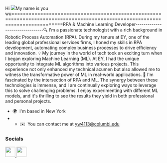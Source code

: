 Hi ![](https://user-images.githubusercontent.com/18350557/176309783-0785949b-9127-417c-8b55-ab5a4333674e.gif)My name is you wu==============================================================================================================================RPA & Machine Learning Developer--------------------------------🔍 I'm a passionate technologist with a rich background in Robotic Process Automation (RPA). During my tenure at EY, one of the leading global professional services firms, I honed my skills in RPA development, automating complex business processes to drive efficiency and innovation. 
💡 My journey in the world of tech took an exciting turn when I began exploring Machine Learning (ML). At EY, I had the unique opportunity to integrate ML algorithms into various projects. This experience not only enhanced my technical acumen but also allowed me to witness the transformative power of ML in real-world applications. 
🚀 I'm fascinated by the intersection of RPA and ML. The synergy between these technologies is immense, and I am continually exploring ways to leverage this to solve challenging problems. I enjoy experimenting with different ML models, and it's thrilling to see the results they yield in both professional and personal projects.

* 🌍  I'm based in New York
* * ✉️  You can contact me at [yw4113@columbi.edu](mailto:yw4113@columbi.edu)

### Socials<p align="left"> <a href="https://www.github.com/ilonayoyoo" target="_blank" rel="noreferrer"> <picture> <source media="(prefers-color-scheme: dark)" srcset="https://raw.githubusercontent.com/danielcranney/readme-generator/main/public/icons/socials/github-dark.svg" /> <source media="(prefers-color-scheme: light)" srcset="https://raw.githubusercontent.com/danielcranney/readme-generator/main/public/icons/socials/github.svg" /> <img src="https://raw.githubusercontent.com/danielcranney/readme-generator/main/public/icons/socials/github.svg" width="32" height="32" /> </picture> </a> <a href="https://www.linkedin.com/in/ilona-you-wu/" target="_blank" rel="noreferrer"> <picture> <source media="(prefers-color-scheme: dark)" srcset="https://raw.githubusercontent.com/danielcranney/readme-generator/main/public/icons/socials/linkedin-dark.svg" /> <source media="(prefers-color-scheme: light)" srcset="https://raw.githubusercontent.com/danielcranney/readme-generator/main/public/icons/socials/linkedin.svg" /> <img src="https://raw.githubusercontent.com/danielcranney/readme-generator/main/public/icons/socials/linkedin.svg" width="32" height="32" /> </picture> </a></p>
